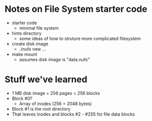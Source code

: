
# Notes on File System starter code

 - starter code
   - minimal file system
 - hints directory
   - some ideas of how to struture more complicated filesystem
 - create disk image
   - ./nufs new ...
 - make mount
   - assumes disk image is "data.nufs"

# Stuff we've learned

 - 1 MB disk image = 256 pages = 256 blocks
 - Block #0?
   - Array of inodes (256 = 2048 bytes)
 - Block #1 is the root directory
 - That leaves inodes and blocks #2 - #255 for file data blocks
 
